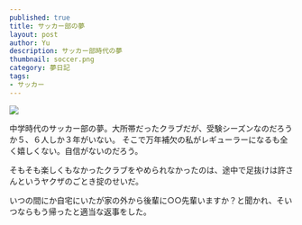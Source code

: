 ```yaml
---
published: true
title: サッカー部の夢
layout: post
author: Yu 
description: サッカー部時代の夢
thumbnail: soccer.png
category: 夢日記
tags:
- サッカー
---
```



![]({{site.baseurl}}/assets/img/soccer.png)

中学時代のサッカー部の夢。大所帯だったクラブだが、受験シーズンなのだろうか５、６人しか３年がいない。
そこで万年補欠の私がレギューラーになるも全く嬉しくない。自信がないのだろう。

そもそも楽しくもなかったクラブをやめられなかったのは、途中で足抜けは許さんというヤクザのごとき掟のせいだ。

いつの間にか自宅にいたが家の外から後輩に○○先輩いますか？と聞かれ、そいつならもう帰ったと適当な返事をした。


